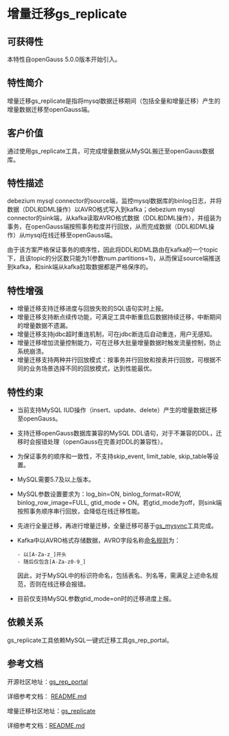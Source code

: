 # 增量迁移gs_replicate

## 可获得性<a name="section56086982"></a>

本特性自openGauss 5.0.0版本开始引入。

## 特性简介<a name="section35020791"></a>

增量迁移gs_replicate是指将mysql数据迁移期间（包括全量和增量迁移）产生的增量数据迁移至openGauss端。

## 客户价值<a name="section46751668"></a>

通过使用gs_replicate工具，可完成增量数据从MySQL搬迁至openGauss数据库。

## 特性描述<a name="section18111828"></a>

debezium mysql connector的source端，监控mysql数据库的binlog日志，并将数据（DDL和DML操作）以AVRO格式写入到kafka；debezium mysql connector的sink端，从kafka读取AVRO格式数据（DDL和DML操作），并组装为事务，在openGauss端按照事务粒度并行回放，从而完成数据（DDL和DML操作）从mysql在线迁移至openGauss端。

由于该方案严格保证事务的顺序性，因此将DDL和DML路由在kafka的一个topic下，且该topic的分区数只能为1(参数num.partitions=1)，从而保证source端推送到kafka，和sink端从kafka拉取数据都是严格保序的。

## 特性增强<a name="section28788730"></a>

- 增量迁移支持迁移进度与回放失败的SQL语句实时上报。
- 增量迁移支持断点续传功能，可满足工具中断重启后数据持续迁移，中断期间的增量数据不遗漏。
- 增量迁移支持jdbc超时重连机制，可在jdbc断连后自动重连，用户无感知。
- 增量迁移增加流量控制能力，可在迁移大批量增量数据时触发流量控制，防止系统崩溃。
- 增量迁移支持两种并行回放模式：按事务并行回放和按表并行回放，可根据不同的业务场景选择不同的回放模式，达到性能最优。

## 特性约束<a name="section06531946143616"></a>

- 当前支持MySQL IUD操作（insert、update、delete）产生的增量数据迁移至openGauss。

- 支持迁移openGauss数据库兼容的MySQL DDL语句，对于不兼容的DDL，迁移时会报错处理（openGauss在完善对DDL的兼容性）。

- 为保证事务的顺序和一致性，不支持skip\_event, limit\_table, skip\_table等设置。

- MySQL需要5.7及以上版本。

- MySQL参数设置要求为：log\_bin=ON, binlog\_format=ROW, binlog\_row\_image=FULL, gtid\_mode = ON。若gtid_mode为off，则sink端按照事务顺序串行回放，会降低在线迁移性能。

- 先进行全量迁移，再进行增量迁移，全量迁移可基于[gs_mysync](https://gitcode.com/opengauss/openGauss-tools-chameleon)工具完成。

- Kafka中以AVRO格式存储数据，AVRO字段名称[命名规则](https://gitee.com/link?target=https%3A%2F%2Favro.apache.org%2Fdocs%2F1.11.1%2Fspecification%2F%23names)为：

  ```
  - 以[A-Za-z_]开头
  - 随后仅包含[A-Za-z0-9_]
  ```

  因此，对于MySQL中的标识符命名，包括表名、列名等，需满足上述命名规范，否则在线迁移会报错。
- 目前仅支持MySQL参数gtid_mode=on时的迁移进度上报。

## 依赖关系<a name="section57771982"></a>

gs_replicate工具依赖MySQL一键式迁移工具gs_rep_portal。

## 参考文档<a name="section57771982"></a>

开源社区地址：[gs_rep_portal](https://gitcode.com/opengauss/openGauss-migration-portal/tree/5.1.0)

详细参考文档： <a href="https://gitcode.com/opengauss/openGauss-migration-portal/blob/5.1.0/README.md ">README.md</a>

增量迁移社区地址：[gs_replicate](https://gitcode.com/opengauss/debezium/tree/5.1.0)

详细参考文档：<a href="https://gitcode.com/opengauss/debezium/blob/5.1.0/README.md ">README.md</a> 

